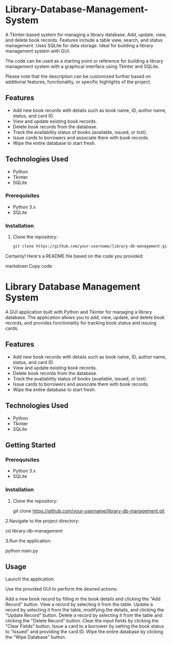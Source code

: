 # Library-Database-Management-System

A Tkinter-based system for managing a library database. Add, update, view, and delete book records. Features include a table view, search, and status management. Uses SQLite for data storage. Ideal for building a library management system with GUI.

The code can be used as a starting point or reference for building a library management system with a graphical interface using Tkinter and SQLite.

Please note that the description can be customized further based on additional features, functionality, or specific highlights of the project.


## Features

- Add new book records with details such as book name, ID, author name, status, and card ID.
- View and update existing book records.
- Delete book records from the database.
- Track the availability status of books (available, issued, or lost).
- Issue cards to borrowers and associate them with book records.
- Wipe the entire database to start fresh.

## Technologies Used

- Python
- Tkinter
- SQLite

### Prerequisites

- Python 3.x
- SQLite

### Installation

1. Clone the repository:

   ```bash
   git clone https://github.com/your-username/library-db-management.git


Certainly! Here's a README file based on the code you provided:

markdown
Copy code
# Library Database Management System

A GUI application built with Python and Tkinter for managing a library database. The application allows you to add, view, update, and delete book records, and provides functionality for tracking book status and issuing cards.

## Features

- Add new book records with details such as book name, ID, author name, status, and card ID.
- View and update existing book records.
- Delete book records from the database.
- Track the availability status of books (available, issued, or lost).
- Issue cards to borrowers and associate them with book records.
- Wipe the entire database to start fresh.

## Technologies Used

- Python
- Tkinter
- SQLite

## Getting Started

### Prerequisites

- Python 3.x
- SQLite

### Installation

1. Clone the repository:

   git clone https://github.com/your-username/library-db-management.git

2.Navigate to the project directory:

  cd library-db-management

3.Run the application:

  python main.py

## Usage
Launch the application.

Use the provided GUI to perform the desired actions:

Add a new book record by filling in the book details and clicking the "Add Record" button.
View a record by selecting it from the table.
Update a record by selecting it from the table, modifying the details, and clicking the "Update Record" button.
Delete a record by selecting it from the table and clicking the "Delete Record" button.
Clear the input fields by clicking the "Clear Fields" button.
Issue a card to a borrower by setting the book status to "Issued" and providing the card ID.
Wipe the entire database by clicking the "Wipe Database" button.

